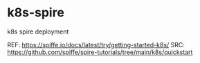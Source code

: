 # k8s-spire
k8s spire deployment

REF: https://spiffe.io/docs/latest/try/getting-started-k8s/
SRC: https://github.com/spiffe/spire-tutorials/tree/main/k8s/quickstart
